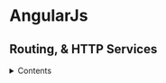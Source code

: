 # AngularJs
## Routing, & HTTP Services
<details>
    <summary>Contents</summary>
   
set up routing
use route parameters
set up a default route
- use the $route service to read query strings
use the $route service to reload pages
- set up a simple route using the templates property to lead directly the html provided(no extermal file)
- create custom properties on routes(__ANY NAME__ :pej: `data:{}`) then bind them to `vm.` in the controller
- use the $location service to perform client site routing AKA dynamic navigation
use the $location service to replace views without altering browser history
- use the $log service

```javascript
        vm.clickLog= function(data){
            console.log("clicked");
            $log.log(data);
            $log.error(data);
            $log.info(data);
            $log.warn(data);
            $log.debug(data);
        };
```

- use the $filter function (AS SERVICE)from markup and controller
use the $rootScope service
use the $window and $document services
use the $q service
</details>
